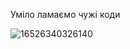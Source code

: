 Уміло ламаємо чужі коди

![16526340326140](https://user-images.githubusercontent.com/106184045/184327853-123dc5dd-6d4e-4c4e-98c3-d9b3f5eb5da3.jpg)
